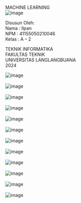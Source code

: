 MACHINE LEARNING 
<br>
![image](https://github.com/user-attachments/assets/66fbc33f-2ed6-4de2-beea-02dfb5b91992)



Disusun Oleh:<br>
Nama	: Ilpan <br>
NPM 	: 41155050210046 <br>
Kelas	: A – 2 <bre>

TEKNIK INFORMATIKA <br>
FAKULTAS TEKNIK<br>
UNIVERSITAS LANGLANGBUANA<br>
2024<br>

![image](https://github.com/user-attachments/assets/a94f5273-bb95-4455-8e0c-8a5e9a8834c4) <br> <br>
![image](https://github.com/user-attachments/assets/9677969f-6e76-4830-bf24-04ce8db38e50) <br> <br>
![image](https://github.com/user-attachments/assets/7a5458f2-c2c0-4ecb-b4c3-bd378b8818b9)<br> <br>
![image](https://github.com/user-attachments/assets/453fd53f-ebff-4021-9e6b-129aa604d50e) <br> <br>
![image](https://github.com/user-attachments/assets/14de9a87-d680-4210-9442-a7b7879607a5)<br> <br>
![image](https://github.com/user-attachments/assets/b1363cc6-c1e1-47a2-af23-c8b9040f7300)<br> <br>
![image](https://github.com/user-attachments/assets/165f1e59-93c6-45dd-9120-b44b4f21beb8)<br> <br>
![image](https://github.com/user-attachments/assets/30897849-3be8-4e12-8c2d-1bc20ee3cc5c)<br> <br>
![image](https://github.com/user-attachments/assets/071d8923-f249-42c5-a2f2-214449e2a563)<br> <br>
![image](https://github.com/user-attachments/assets/fd9441ba-1088-46fa-a405-580e43294a80)<br> <br>
![image](https://github.com/user-attachments/assets/7c08ce7f-22d0-41cd-b0ea-8367b9c7b099)<br> <br>
![image](https://github.com/user-attachments/assets/960c2e4e-62ef-41d9-8cd6-4ae42d029a36)<br> <br>






